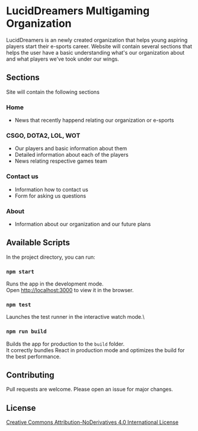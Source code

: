 # LucidDreamers Multigaming Organization

LucidDreamers is an newly created organization that helps young aspiring players start their e-sports career. Website will contain
several sections that helps the user have a basic understanding what's our organization about and what players we've took under our wings. 

## Sections

Site will contain the following sections

### Home

- News that recently happend relating our organization or e-sports

### CSGO, DOTA2, LOL, WOT

- Our players and basic information about them
- Detailed information about each of the players
- News relating respective games team

### Contact us

- Information how to contact us
- Form for asking us questions

### About

- Information about our organization and our future plans

## Available Scripts

In the project directory, you can run:

### `npm start`

Runs the app in the development mode.\
Open [http://localhost:3000](http://localhost:3000) to view it in the browser.


### `npm test`

Launches the test runner in the interactive watch mode.\

### `npm run build`

Builds the app for production to the `build` folder.\
It correctly bundles React in production mode and optimizes the build for the best performance.

## Contributing

Pull requests are welcome. Please open an issue for major changes.

## License

[Creative Commons Attribution-NoDerivatives 4.0 International License](https://creativecommons.org/licenses/by-nd/4.0/)




